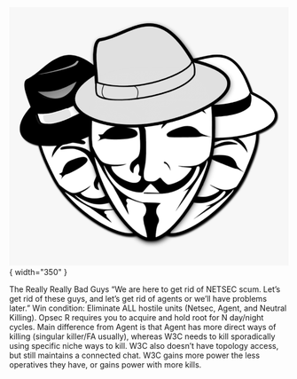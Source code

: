 ![w3c.png](w3c.png){ width="350" }

<span class="w3c">
The Really Really Bad Guys

<span class="w3c">
“We are here to get rid of NETSEC scum. Let’s get rid of these guys, and let’s get rid of agents or we’ll have problems later.”

<span class="w3c">
Win condition: Eliminate ALL hostile units (Netsec, Agent, and Neutral Killing). Opsec R requires you to acquire and hold root for N day/night cycles.

<span class="w3c">
Main difference from Agent is that Agent has more direct ways of killing (singular killer/FA usually), whereas W3C needs to kill sporadically using specific niche ways to kill. W3C also doesn’t have topology access, but still maintains a connected chat. W3C gains more power the less operatives they have, or gains power with more kills.